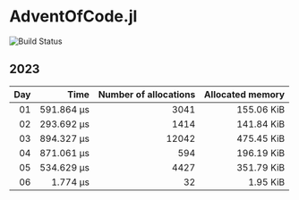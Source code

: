 # AdventOfCode.jl 
 
![Build Status](https://github.com/FrederikSchnack/AdventOfCode.jl/actions/workflows/CI.yml/badge.svg?branch=main)    

 ## 2023
| Day | Time | Number of allocations | Allocated memory |
|----:|-----:|----------------------:|-----------------:|
| 01 | 591.864 μs | 3041| 155.06 KiB |
| 02 | 293.692 μs | 1414| 141.84 KiB |
| 03 | 894.327 μs | 12042| 475.45 KiB |
| 04 | 871.061 μs | 594| 196.19 KiB |
| 05 | 534.629 μs | 4427| 351.79 KiB |
| 06 | 1.774 μs | 32| 1.95 KiB |
